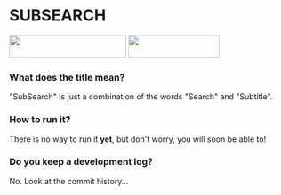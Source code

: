 # SUBSEARCH

[<img src="https://svgshare.com/i/RkR.svg" width="210" height="40">](https://paypal.me/SubSearch)
[<img src="https://cdn1.savepice.ru/uploads/2020/11/26/954e64a7e1f8d1c4cff14fcf1a29a1bb-full.png" width="164" height="40">](https://www.buymeacoffee.com/SubSearch)

### What does the title mean?
"SubSearch" is just a combination of the words "Search" and "Subtitle".

### How to run it?
There is no way to run it **yet**, but don't worry, you will soon be able to!

### Do you keep a development log?
No. Look at the commit history...
